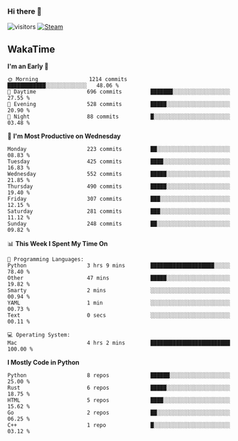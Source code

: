 ### Hi there 👋

![visitors](https://visitor-badge.glitch.me/badge?page_id=zhourunlai)
[![Steam](https://img.shields.io/badge/dynamic/json?url=https%3A%2F%2Fapi.swo.moe%2Fstats%2Fsteamgames%2F76561198285156854&query=count&color=0b1a37&label=Steam&labelColor=134375&logo=steam&suffix=+games&cacheSeconds=3600)](http://steamcommunity.com/profiles/76561198285156854)

## WakaTime
<!--START_SECTION:waka-->
**I'm an Early 🐤** 

```text
🌞 Morning                1214 commits        ████████████░░░░░░░░░░░░░   48.06 % 
🌆 Daytime                696 commits         ███████░░░░░░░░░░░░░░░░░░   27.55 % 
🌃 Evening                528 commits         █████░░░░░░░░░░░░░░░░░░░░   20.90 % 
🌙 Night                  88 commits          █░░░░░░░░░░░░░░░░░░░░░░░░   03.48 % 
```
📅 **I'm Most Productive on Wednesday** 

```text
Monday                   223 commits         ██░░░░░░░░░░░░░░░░░░░░░░░   08.83 % 
Tuesday                  425 commits         ████░░░░░░░░░░░░░░░░░░░░░   16.83 % 
Wednesday                552 commits         █████░░░░░░░░░░░░░░░░░░░░   21.85 % 
Thursday                 490 commits         █████░░░░░░░░░░░░░░░░░░░░   19.40 % 
Friday                   307 commits         ███░░░░░░░░░░░░░░░░░░░░░░   12.15 % 
Saturday                 281 commits         ███░░░░░░░░░░░░░░░░░░░░░░   11.12 % 
Sunday                   248 commits         ██░░░░░░░░░░░░░░░░░░░░░░░   09.82 % 
```


📊 **This Week I Spent My Time On** 

```text
💬 Programming Languages: 
Python                   3 hrs 9 mins        ████████████████████░░░░░   78.40 % 
Other                    47 mins             █████░░░░░░░░░░░░░░░░░░░░   19.82 % 
Smarty                   2 mins              ░░░░░░░░░░░░░░░░░░░░░░░░░   00.94 % 
YAML                     1 min               ░░░░░░░░░░░░░░░░░░░░░░░░░   00.73 % 
Text                     0 secs              ░░░░░░░░░░░░░░░░░░░░░░░░░   00.11 % 

💻 Operating System: 
Mac                      4 hrs 2 mins        █████████████████████████   100.00 % 
```

**I Mostly Code in Python** 

```text
Python                   8 repos             ██████░░░░░░░░░░░░░░░░░░░   25.00 % 
Rust                     6 repos             █████░░░░░░░░░░░░░░░░░░░░   18.75 % 
HTML                     5 repos             ████░░░░░░░░░░░░░░░░░░░░░   15.62 % 
Go                       2 repos             ██░░░░░░░░░░░░░░░░░░░░░░░   06.25 % 
C++                      1 repo              █░░░░░░░░░░░░░░░░░░░░░░░░   03.12 % 
```




<!--END_SECTION:waka-->
